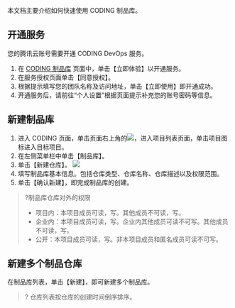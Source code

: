 本文档主要介绍如何快速使用 CODING 制品库。

## 开通服务

您的腾讯云账号需要开通 CODING DevOps 服务。
1. 在 [CODING 制品库](https://cloud.tencent.com/product/coding-ar) 页面中，单击【立即体验】以开通服务。
2. 在服务授权页面单击【同意授权】。
3. 根据提示填写您的团队名称及访问地址，单击【立即使用】即开通成功。
4. 开通服务后，请前往“个人设置”根据页面提示补充您的账号密码等信息。

## 新建制品库
1. 进入 CODING 页面，单击页面右上角的<img src ="https://main.qcloudimg.com/raw/7531b01c25014beb2754277107fc4ab1.png" style ="margin:0">，进入项目列表页面，单击项目图标进入目标项目。
2. 在左侧菜单栏中单击【制品库】。
3. 单击【新建仓库】。
![](https://main.qcloudimg.com/raw/7b6023ef44c7984118c6f9aaf7418494.png)
4. 填写制品库基本信息。包括仓库类型、仓库名称、仓库描述以及权限范围。
5. 单击【确认新建】，即完成制品库的创建。

>?制品库仓库对外的权限
> - 项目内：本项目成员可读，写。其他成员不可读，写。
> - 企业内：本项目成员可读，写。企业内其他成员可读不可写。其他成员不可读，写。
> - 公开：本项目成员可读，写。非本项目成员和匿名成员可读不可写。

## 新建多个制品仓库

在制品库列表，单击【新建】，即可新建多个制品库。

>? 仓库列表按仓库的创建时间倒序排序。
